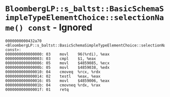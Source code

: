 # `BloombergLP::s_baltst::BasicSchemaSimpleTypeElementChoice::selectionName() const` - Ignored

```x86asm
0000000000432a70 <BloombergLP::s_baltst::BasicSchemaSimpleTypeElementChoice::selectionName() const>:
0000000000000000: 03	movl	96(%rdi), %eax
0000000000000003: 03	cmpl	$1, %eax
0000000000000006: 05	movl	$4859085, %ecx
000000000000000b: 05	movl	$4859038, %edx
0000000000000010: 04	cmoveq	%rcx, %rdx
0000000000000014: 02	testl	%eax, %eax
0000000000000016: 05	movl	$4859006, %eax
000000000000001b: 04	cmovneq	%rdx, %rax
000000000000001f: 01	retq	
```
